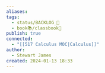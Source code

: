 ```yaml
---
aliases: 
tags:
  - status/BACKLOG_🌰
  - book📚/classbook📖
publish: true
connected:
  - "[[517 Сalculus MOC|Calculus]]"
author:
  - Stewart James
created: 2024-01-13 18:33
---
```



